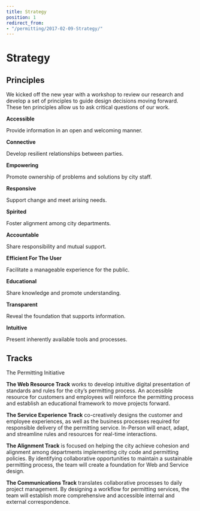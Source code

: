 ```yaml
---
title: Strategy
position: 1
redirect_from:
- "/permitting/2017-02-09-Strategy/"
---
```


# Strategy

## Principles

We kicked off the new year with a workshop to review our research and develop a set of principles to guide design decisions moving forward. These ten principles allow us to ask critical questions of our work.

**Accessible**

Provide information in an open and welcoming manner.

**Connective**

Develop resilient relationships between parties.

**Empowering**

Promote ownership of problems and solutions by city staff.

**Responsive**

Support change and meet arising needs.

**Spirited**

Foster alignment among city departments.

**Accountable**

Share responsibility and mutual support.

**Efficient For The User**

Facilitate a manageable experience for the public.

**Educational**

Share knowledge and promote understanding.

**Transparent**

Reveal the foundation that supports information.

**Intuitive**

Present inherently available tools and processes.

## Tracks

The Permitting Initiative

**The Web Resource Track** works to develop intuitive digital presentation of standards and rules for the city’s permitting process. An accessible resource for customers and employees will reinforce the permitting process and establish an educational framework to move projects forward.

**The Service Experience Track** co-creatively designs the customer and employee experiences, as well as the business processes required for responsible delivery of the permitting service. In-Person will enact, adapt, and streamline rules and resources for real-time interactions.

**The Alignment Track** is focused on helping the city achieve cohesion and alignment among departments implementing city code and permitting policies. By identifying collaborative opportunities to maintain a sustainable permitting process, the team will create a foundation for Web and Service design.

**The Communications Track** translates collaborative processes to daily project management. By designing a workflow for permitting services, the team will establish more comprehensive and accessible internal and external correspondence.
